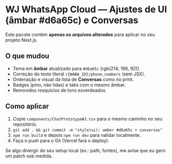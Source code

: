 # WJ WhatsApp Cloud — Ajustes de UI (âmbar #d6a65c) e Conversas

Este pacote contém **apenas os arquivos alterados** para aplicar no seu projeto Next.js.

## O que mudou
- Tema em **âmbar** atualizado para `#d6a65c` (rgb(214, 166, 92)).
- Correção do texto literal `/{WABA_ID}/phone_numbers` (sem JSX).
- Ordenação e visual da lista de **Conversas** como no print.
- Badges (pino, não lidas) e tabs com o mesmo âmbar.
- Removidos resquícios de tons esverdeados.

## Como aplicar
1. Copie `components/ChatPrototypeWJ.tsx` para o mesmo caminho no seu repositório.
2. `git add . && git commit -m "style(ui): amber #d6a65c + conversas"`
3. `npm run build` e depois `npm run dev` para validar localmente.
4. Faça o push para o Git (Vercel fará o deploy).

Se algo divergir do seu setup local (ex.: path, fontes), me avise que eu gero um patch sob medida.
